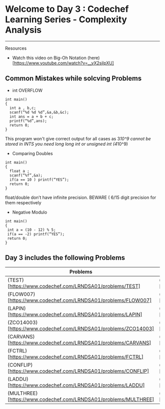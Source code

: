 # Welcome to Day 3 : Codechef Learning Series - Complexity Analysis
-------------------------------------------------------------------

Resources 
* Watch this video on Big-Oh Notation (here)[https://www.youtube.com/watch?v=__vX2sjlpXU]

Common Mistakes while solcving Problems
---------------------------------------

* int OVERFLOW
```
int main()
{
  int a , b,c;
  scanf(“%d %d %d”,&a,&b,&c);
  int ans = a + b + c;
  printf(“%d”,ans);
  return 0;
}
```
This program won't give correct output for all cases as 3*10^9 cannot be stored in INTS you need long long int or unsigned int (4*10^9)

* Comparing Doubles
```
int main()
{
  float a ;
  scanf(“%f”,&a);
  if(a == 10 ) printf(“YES”);
  return 0;
}
```
float/double don’t have infinite precision. BEWARE ( 6/15 digit precision for them respectively

* Negative Modulo
```
int main()
{
 int a = (10 - 12) % 5;
 if(a == -2) printf(“YES”);
 return 0;
}
```

## Day 3 includes the following Problems

|   Problems                                                            |   Solutions                                                |
| -------------                                                         | -------------                                              |
|(TEST)[https://www.codechef.com/LRNDSA01/problems/TEST]                |(sol)[https://www.codechef.com/viewsolution/30955976]       |
|(FLOW007)[https://www.codechef.com/LRNDSA01/problems/FLOW007]          |(sol)[https://www.codechef.com/viewsolution/30956169]       |
|(LAPIN)[https://www.codechef.com/LRNDSA01/problems/LAPIN]              |(sol)[https://www.codechef.com/viewsolution/30961518]       |
|(ZCO14003)[https://www.codechef.com/LRNDSA01/problems/ZCO14003]        |(sol)[https://www.codechef.com/viewsolution/30962221]       |
|(CARVANS)[https://www.codechef.com/LRNDSA01/problems/CARVANS]          |(sol)[https://www.codechef.com/viewsolution/30962832]       |
|(FCTRL)[https://www.codechef.com/LRNDSA01/problems/FCTRL]              |(sol)[https://www.codechef.com/viewsolution/30976558]       |
|(CONFLIP)[https://www.codechef.com/LRNDSA01/problems/CONFLIP]          |(sol)[https://www.codechef.com/viewsolution/30977388]       |
|(LADDU)[https://www.codechef.com/LRNDSA01/problems/LADDU]              |(sol)[https://www.codechef.com/viewsolution/30980312]       |
|(MULTHREE)[https://www.codechef.com/LRNDSA01/problems/MULTHREE]        |(sol)[https://www.codechef.com/viewsolution/31001718]       |


